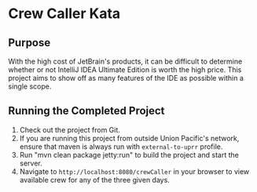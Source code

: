 Crew Caller Kata
================

Purpose
-------

With the high cost of JetBrain's products, it can be difficult to determine
whether or not IntelliJ IDEA Ultimate Edition is worth the high price. This
project aims to show off as many features of the IDE as possible within a
single scope.

Running the Completed Project
-----------------------------

  1. Check out the project from Git.
  2. If you are running this project from outside Union Pacific's network,
     ensure that maven is always run with <code>external-to-uprr</code> profile.
  3. Run "mvn clean package jetty:run" to build the project and start the
     server.
  4. Navigate to <code>http://localhost:8080/crewCaller</code> in your browser to view
     available crew for any of the three given days.
